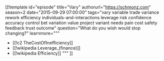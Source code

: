 [[!template id="episode"
title="Vary"
authorurl="https://schmonz.com"
season=2
date="2015-09-29 07:00:00"
tags="vary variable trade variance rework efficiency individuals-and-interactions leverage risk confidence accuracy control bet variation value project variant needs pain cost safety feedback trust outcome"
question="What do you wish would stop changing?"
learnmore="""
- [[!c2 TheCostOfInefficiency]]
- [[!wikipedia Leverage_(finance)]]
- [[!wikipedia Efficiency]]
"""
]]
